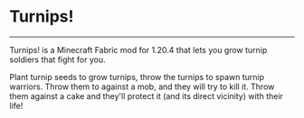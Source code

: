# Turnips!
----

Turnips! is a Minecraft Fabric mod for 1.20.4 that lets you grow turnip soldiers that fight for you.

Plant turnip seeds to grow turnips, throw the turnips to spawn turnip warriors.
Throw them to against a mob, and they will try to kill it. Throw them against a cake and they'll protect it (and its direct vicinity) with their life!
